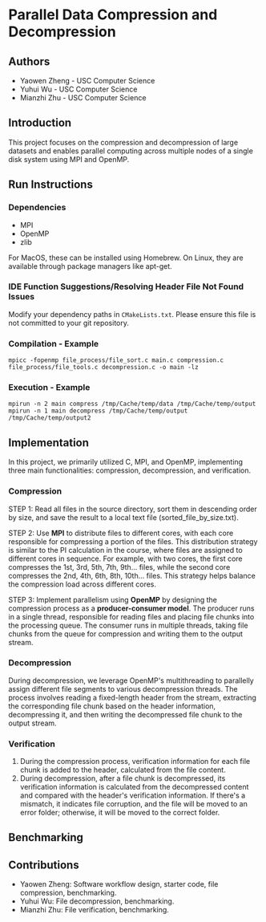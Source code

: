 
# Parallel Data Compression and Decompression

## Authors
- Yaowen Zheng - USC Computer Science
- Yuhui Wu - USC Computer Science
- Mianzhi Zhu - USC Computer Science

## Introduction
This project focuses on the compression and decompression of large datasets and enables parallel computing across multiple nodes of a single disk system using MPI and OpenMP.

## Run Instructions

### Dependencies
- MPI
- OpenMP
- zlib

For MacOS, these can be installed using Homebrew. On Linux, they are available through package managers like apt-get.

### IDE Function Suggestions/Resolving Header File Not Found Issues
Modify your dependency paths in `CMakeLists.txt`. Please ensure this file is not committed to your git repository.

### Compilation - Example
```
mpicc -fopenmp file_process/file_sort.c main.c compression.c file_process/file_tools.c decompression.c -o main -lz
```
### Execution - Example
```
mpirun -n 2 main compress /tmp/Cache/temp/data /tmp/Cache/temp/output
mpirun -n 1 main decompress /tmp/Cache/temp/output /tmp/Cache/temp/output2
```

## Implementation
In this project, we primarily utilized C, MPI, and OpenMP, implementing three main functionalities: compression, decompression, and verification.
### Compression
STEP 1: Read all files in the source directory, sort them in descending order by size, and save the result to a local text file (sorted_file_by_size.txt).

STEP 2: Use **MPI** to distribute files to different cores, with each core responsible for compressing a portion of the files.
This distribution strategy is similar to the PI calculation in the course, where files are assigned to different cores in sequence.
For example, with two cores, the first core compresses the 1st, 3rd, 5th, 7th, 9th... files, while the second core compresses the 2nd, 4th, 6th, 8th, 10th... files.
This strategy helps balance the compression load across different cores.

STEP 3: Implement parallelism using **OpenMP** by designing the compression process as a **producer-consumer model**. The producer runs in a single thread, responsible for reading files and placing file chunks into the processing queue. The consumer runs in multiple threads, taking file chunks from the queue for compression and writing them to the output stream.

### Decompression
During decompression, we leverage OpenMP's multithreading to parallelly assign different file segments to various decompression threads. The process involves reading a fixed-length header from the stream, extracting the corresponding file chunk based on the header information, decompressing it, and then writing the decompressed file chunk to the output stream.

### Verification
1. During the compression process, verification information for each file chunk is added to the header, calculated from the file content.
2. During decompression, after a file chunk is decompressed, its verification information is calculated from the decompressed content and compared with the header's verification information. If there's a mismatch, it indicates file corruption, and the file will be moved to an error folder; otherwise, it will be moved to the correct folder.

## Benchmarking

## Contributions
- Yaowen Zheng: Software workflow design, starter code, file compression, benchmarking.
- Yuhui Wu: File decompression, benchmarking.
- Mianzhi Zhu: File verification, benchmarking.
